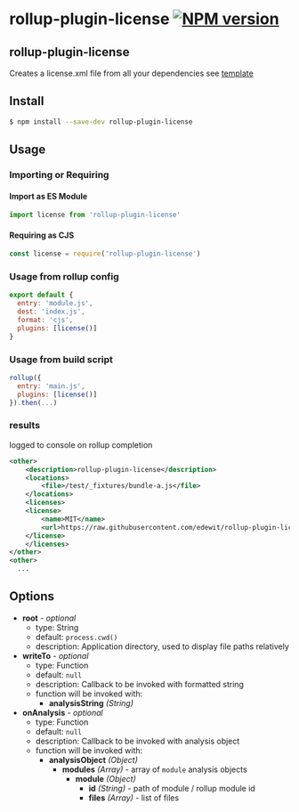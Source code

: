 # rollup-plugin-license [![NPM version](https://badge.fury.io/js/rollup-plugin-license.svg)](https://npmjs.org/package/rollup-plugin-license)

## rollup-plugin-license

Creates a license.xml file from all your dependencies see [template](template.handlebars)

## Install

```sh
$ npm install --save-dev rollup-plugin-license
```

## Usage

### Importing or Requiring

#### Import as ES Module
```js
import license from 'rollup-plugin-license'
```

#### Requiring as CJS
```js
const license = require('rollup-plugin-license')
```

### Usage from rollup config
```js
export default {
  entry: 'module.js',
  dest: 'index.js',
  format: 'cjs',
  plugins: [license()]
}
```

### Usage from build script
```js
rollup({
  entry: 'main.js',
  plugins: [license()]
}).then(...)
```

### results
logged to console on rollup completion
```xml
<other>
    <description>rollup-plugin-license</description>
    <locations>
        <file>/test/_fixtures/bundle-a.js</file>
    </locations>
    <licenses>
    <license>
        <name>MIT</name>
        <url>https://raw.githubusercontent.com/edewit/rollup-plugin-license/master/LICENSE</url>
    </license>
    </licenses>
</other>
<other>
  ...
```

## Options

- **root** - *optional*
  - type: String
  - default: `process.cwd()`
  - description: Application directory, used to display file paths relatively
- **writeTo** - *optional*
  - type: Function
  - default: `null`
  - description: Callback to be invoked with formatted string
  - function will be invoked with:
    - **analysisString** *(String)*
- **onAnalysis** - *optional*
  - type: Function
  - default: `null`
  - description: Callback to be invoked with analysis object
  - function will be invoked with:
    - **analysisObject** *(Object)*
      - **modules** *(Array)* - array of `module` analysis objects
        - **module** *(Object)*
          - **id** *(String)* - path of module / rollup module id
          - **files** *(Array)* - list of files

